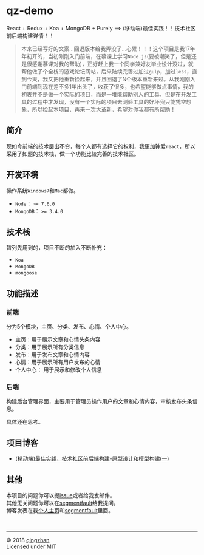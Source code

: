 # qz-demo

React + Redux + Koa + MongoDB + Purely ==> (移动端)最佳实践！！技术社区前后端构建详情！！

> 本来已经写好的文案...回退版本给我弄没了...心累！！！这个项目是我17年年初开的，当初刚刚入门前端，在慕课上学习`Node.js`(要被嘲笑了，但是还是很感谢慕课对我的帮助)，正好赶上我一个同学兼好友毕业设计没过，就帮他做了个全栈的游戏论坛网站，后来陆续完善过加过`gulp`，加过`less`，直到今天，我又把他重新捡起来，并且回退了N个版本重新来过。从我刚刚入门前端到现在差不多1年出头了，收获了很多，也希望能够做点事情，我的初衷并不是做一个实际的项目，而是一堆能帮助别人的工具，但是在开发工具的过程中才发现，没有一个实际的项目去测验工具的好坏我只能凭空想象，所以捡起本项目，再来一次大革新，希望对你我都有所帮助！

## 简介

现如今前端的技术层出不穷，每个人都有选择它的权利，我更加钟爱`react`，所以采用了如题的技术栈，做一个功能比较完善的技术社区。

## 开发环境

操作系统`Windows7`和`Mac`都做。

  - `Node`：     `>= 7.6.0`
  - `MongoDB`：  `>= 3.4.0`

## 技术栈

暂列先用到的，项目不断的加入不断补充：

   - `Koa`
   - `MongoDB`
   - `mongoose`

## 功能描述

### 前端

分为5个模块，主页、分类、发布、心情、个人中心。

   - 主页：用于展示文章和心情头条内容
   - 分类：用于展示所有分类信息
   - 发布：用于发布文章和心情内容
   - 心情：用于展示所有用户发布的心情
   - 个人中心： 用于展示和修改个人信息

### 后端

构建后台管理界面，主要用于管理员操作用户的文章和心情内容，审核发布头条信息。

具体还在思考。

## 项目博客

  - [(移动端)最佳实践，技术社区前后端构建-原型设计和模型构建(一)]()

## 其他

本项目的问题你可以提[issue](https://github.com/yudaren007007/qz-demo/issues/new)或者给我发邮件。<br>
其他无关问题你可以在[segmentfault](https://segmentfault.com/u/qingzhan)给我提问。<br>
博客发表在我[个人主页](http://www.yujunren.com/blog/)和[segmentfault](https://segmentfault.com/blog/qingzhan)里面。<br>

<br>

---

&copy; 2018 [qingzhan](https://github.com/yudaren007007)
<br>
Licensed under MIT